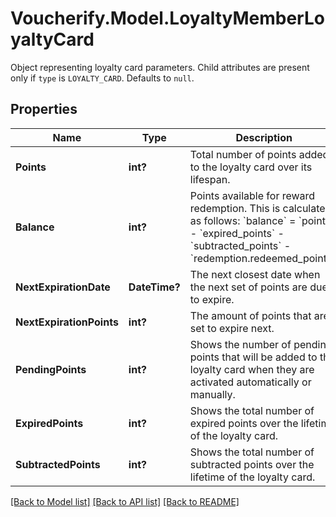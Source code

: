# Voucherify.Model.LoyaltyMemberLoyaltyCard
Object representing loyalty card parameters. Child attributes are present only if `type` is `LOYALTY_CARD`. Defaults to `null`.

## Properties

Name | Type | Description | Notes
------------ | ------------- | ------------- | -------------
**Points** | **int?** | Total number of points added to the loyalty card over its lifespan. | [optional] 
**Balance** | **int?** | Points available for reward redemption. This is calculated as follows: &#x60;balance&#x60; &#x3D; &#x60;points&#x60; - &#x60;expired_points&#x60; - &#x60;subtracted_points&#x60; - &#x60;redemption.redeemed_points&#x60;. | [optional] 
**NextExpirationDate** | **DateTime?** | The next closest date when the next set of points are due to expire. | [optional] 
**NextExpirationPoints** | **int?** | The amount of points that are set to expire next. | [optional] 
**PendingPoints** | **int?** | Shows the number of pending points that will be added to the loyalty card when they are activated automatically or manually. | [optional] 
**ExpiredPoints** | **int?** | Shows the total number of expired points over the lifetime of the loyalty card. | [optional] 
**SubtractedPoints** | **int?** | Shows the total number of subtracted points over the lifetime of the loyalty card. | [optional] 

[[Back to Model list]](../README.md#documentation-for-models) [[Back to API list]](../README.md#documentation-for-api-endpoints) [[Back to README]](../README.md)

